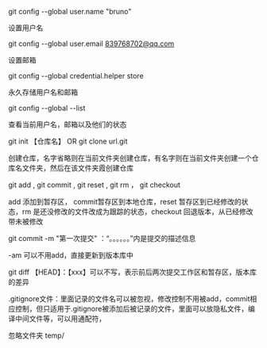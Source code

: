 git config --global user.name "bruno"

设置用户名

git config --global user.email 839768702@qq.com

设置邮箱

git config --global credential.helper store

永久存储用户名和邮箱

git config --global --list

查看当前用户名，邮箱以及他们的状态

git init 【仓库名】   OR    git clone   url.git

创建仓库，名字省略则在当前文件夹创建仓库，有名字则在当前文件夹创建一个仓库名文件夹，然后在该文件夹霞创建仓库

git add  , git commit , git reset , git rm ， git checkout

add 添加到暂存区， commit暂存区到本地仓库，reset 暂存区到已经修改的状态，rm 是还没修改的文件改成为跟踪的状态，checkout 回退版本，从已经修改带未被修改

 git commit -m "第一次提交" ：“。。。。。。”内是提交的描述信息

 -am 可以不用add，直接更新到版本库中

git diff 【HEAD】：【xxx】可以不写，表示前后两次提交工作区和暂存区，版本库的差异

.gitignore文件：里面记录的文件名可以被忽视，修改控制不用被add，commit相应控制，但只适用于.gitignore被添加后被记录的文件，里面可以放隐私文件，编译中间文件等，可以用通配符，

忽略文件夹  temp/